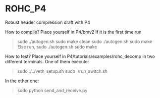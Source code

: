 # ROHC_P4
Robust header compression draft with P4

How to compile?
Place yourself in P4/bmv2
If it is the first time run
> sudo ./autogen.sh
> sudo make clean
> sudo ./autogen.sh
> sudo make 
Else run,
> sudo ./autogen.sh
> sudo make 

How to test?
Place yourself in P4/tutorials/examples/rohc_decomp in two different terminals.
One of them execute:
> sudo ./../veth_setup.sh
> sudo ./run_switch.sh

In the other one:
> sudo python send_and_receive.py
